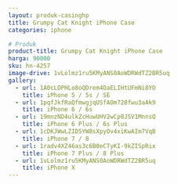```yaml
---
layout: produk-casinghp
title: Grumpy Cat Knight iPhone Case
categories: iphone

# Produk
product-title: Grumpy Cat Knight iPhone Case
harga: 90000
sku: hn-4257
image-drive: 1vLolmz1ru5KMyANS0AoWDRWdTZ2BR5uq
gallery:
  - url: 1A0cLOPHLo8oQDrem4OaELIHtUFmNi8YO
    title: iPhone 5 / 5s / SE
  - url: 1pqfJkfRaQfmwgjqUSfAOm728fwu3aAk9
    title: iPhone 6 / 6s
  - url: 19mnzND4ulkZcHuwUHV2wCp0JSV1MnnsQ
    title: iPhone 6 Plus / 6s Plus
  - url: 1cDKJWwLZID5YW8sXpyOv4xiKwAIm7VqB
    title: iPhone 7 / 8
  - url: 1radv4XZ46as3c6B0eCTyKI-9kZISpRix
    title: iPhone 7 Plus / 8 Plus
  - url: 1vLolmz1ru5KMyANS0AoWDRWdTZ2BR5uq
    title: iPhone X
---
```

